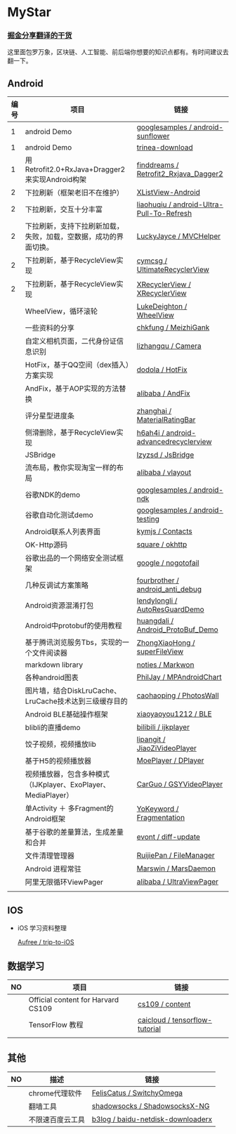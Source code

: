 # MyStar

### [掘金分享翻译的干货](https://github.com/xitu/gold-miner)

​	这里面包罗万象，区块链、人工智能、前后端你想要的知识点都有。有时间建议去翻一下。



## Android





| 编号 | 项目                                                         | 链接                                                         |
| ---- | ------------------------------------------------------------ | ------------------------------------------------------------ |
| 1    | android Demo                                                 | [googlesamples / android-sunflower](https://github.com/googlesamples/android-sunflower) |
| 1    | android Demo                                                 | [trinea-download](https://github.com/Trinea/trinea-download) |
| 1    | 用Retrofit2.0+RxJava+Dragger2来实现Android构架               | [finddreams / Retrofit2_Rxjava_Dagger2](https://github.com/finddreams/Retrofit2_Rxjava_Dagger2) |
| 2    | 下拉刷新（框架老旧不在维护）                                 | [XListView-Android](https://github.com/Maxwin-z/XListView-Android) |
| 2    | 下拉刷新，交互十分丰富                                       | [liaohuqiu / android-Ultra-Pull-To-Refresh](https://github.com/liaohuqiu/android-Ultra-Pull-To-Refresh) |
| 2    | 下拉刷新，支持下拉刷新加载，失败，加载，空数据，成功的界面切换。 | [LuckyJayce / MVCHelper](https://github.com/LuckyJayce/MVCHelper) |
| 2    | 下拉刷新，基于RecycleView实现                                | [cymcsg / UltimateRecyclerView](https://github.com/cymcsg/UltimateRecyclerView) |
| 2    | 下拉刷新，基于RecycleView实现                                | [XRecyclerView / XRecyclerView](https://github.com/XRecyclerView/XRecyclerView) |
|      | WheelView，循环滚轮                                          | [LukeDeighton / WheelView](https://github.com/LukeDeighton/WheelView) |
|      | 一些资料的分享                                               | [chkfung / MeizhiGank](https://github.com/chkfung/MeizhiGank) |
|      | 自定义相机页面，二代身份证信息识别                           | [lizhangqu / Camera](https://github.com/lizhangqu/Camera)    |
|      | HotFix，基于QQ空间（dex插入）方案实现                        | [dodola / HotFix](https://github.com/dodola/HotFix)          |
|      | AndFix，基于AOP实现的方法替换                                | [alibaba / AndFix](https://github.com/alibaba/AndFix)        |
|      | 评分星型进度条                                               | [zhanghai / MaterialRatingBar](https://github.com/zhanghai/MaterialRatingBar) |
|      | 侧滑删除，基于RecycleView实现                                | [h6ah4i / android-advancedrecyclerview](https://github.com/h6ah4i/android-advancedrecyclerview) |
|      | JSBridge                                                     | [lzyzsd / JsBridge](https://github.com/lzyzsd/JsBridge)      |
|      | 流布局，教你实现淘宝一样的布局                               | [alibaba / vlayout](https://github.com/alibaba/vlayout)      |
|      | 谷歌NDK的demo                                                | [googlesamples / android-ndk](https://github.com/googlesamples/android-ndk) |
|      | 谷歌自动化测试demo                                           | [googlesamples / android-testing](https://github.com/googlesamples/android-testing) |
|      | Android联系人列表界面                                        | [kymjs / Contacts](https://github.com/kymjs/Contacts)        |
|      | OK-Http源码                                                  | [square / okhttp](https://github.com/square/okhttp)          |
|      | 谷歌出品的一个网络安全测试框架                               | [google / nogotofail](https://github.com/google/nogotofail)  |
|      | 几种反调试方案策略                                           | [fourbrother / android_anti_debug](https://github.com/fourbrother/android_anti_debug) |
|      | Android资源混淆打包                                          | [lendylongli / AutoResGuardDemo](https://github.com/lendylongli/AutoResGuardDemo) |
|      | Android中protobuf的使用教程                                  | [huangdali / Android_ProtoBuf_Demo](https://github.com/huangdali/Android_ProtoBuf_Demo) |
|      | 基于腾讯浏览服务Tbs，实现的一个文件阅读器                    | [ZhongXiaoHong / superFileView](https://github.com/ZhongXiaoHong/superFileView) |
|      | markdown library                                             | [noties / Markwon](https://github.com/noties/Markwon)        |
|      | 各种android图表                                              | [PhilJay / MPAndroidChart](https://github.com/PhilJay/MPAndroidChart) |
|      | 图片墙，结合DiskLruCache、LruCache技术达到三级缓存目的       | [caohaoping / PhotosWall](https://github.com/caohaoping/PhotosWall) |
|      | Android BLE基础操作框架                                      | [xiaoyaoyou1212 / BLE](https://github.com/xiaoyaoyou1212/BLE) |
|      | blibli的直播demo                                             | [bilibili / ijkplayer](https://github.com/bilibili/ijkplayer) |
|      | 饺子视频，视频播放lib                                        | [lipangit / JiaoZiVideoPlayer](https://github.com/lipangit/JiaoZiVideoPlayer) |
|      | 基于H5的视频播放器                                           | [MoePlayer / DPlayer](https://github.com/MoePlayer/DPlayer)  |
|      | 视频播放器，包含多种模式（IJKplayer、ExoPlayer、MediaPlayer） | [CarGuo / GSYVideoPlayer](https://github.com/CarGuo/GSYVideoPlayer) |
|      | 单Activity ＋ 多Fragment的Android框架                        | [YoKeyword / Fragmentation](https://github.com/YoKeyword/Fragmentation) |
|      | 基于谷歌的差量算法，生成差量和合并                           | [evont / diff-update](https://github.com/evont/diff-update)  |
|      | 文件清理管理器                                               | [RuijiePan / FileManager](https://github.com/RuijiePan/FileManager) |
|      | Android 进程常驻                                             | [Marswin / MarsDaemon](https://github.com/Marswin/MarsDaemon) |
|      | 阿里无限循环ViewPager                                        | [alibaba / UltraViewPager](https://github.com/alibaba/UltraViewPager) |
|      |                                                              |                                                              |







## IOS

- iOS 学习资料整理

  [Aufree / trip-to-iOS](https://github.com/Aufree/trip-to-iOS)



## 数据学习

| NO   | 项目                               | 链接                                                         |
| ---- | ---------------------------------- | ------------------------------------------------------------ |
|      | Official content for Harvard CS109 | [cs109 / content](https://github.com/cs109/content)          |
|      | TensorFlow 教程                    | [caicloud / tensorflow-tutorial](https://github.com/caicloud/tensorflow-tutorial) |
|      |                                    |                                                              |



## 其他



| NO   | 描述             | 链接                                                         |
| ---- | ---------------- | ------------------------------------------------------------ |
|      | chrome代理软件   | [FelisCatus / SwitchyOmega](https://github.com/FelisCatus/SwitchyOmega) |
|      | 翻墙工具         | [shadowsocks / ShadowsocksX-NG](https://github.com/shadowsocks/ShadowsocksX-NG) |
|      | 不限速百度云工具 | [b3log / baidu-netdisk-downloaderx](https://github.com/b3log/baidu-netdisk-downloaderx) |

